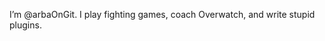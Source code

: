 I’m @arbaOnGit.
I play fighting games, coach Overwatch, and write stupid plugins.

<!---
arbaOnGit/arbaOnGit is a ✨ special ✨ repository because its `README.md` (this file) appears on your GitHub profile.
You can click the Preview link to take a look at your changes.
--->
<!-- Is this a comment? -->
